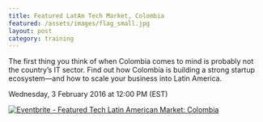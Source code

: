 ```yaml
---
title: Featured LatAm Tech Market, Colombia
featured: /assets/images/flag_small.jpg
layout: post
category: training
---
```


<p>
The first thing you think of when Colombia comes to mind is probably not the country’s IT sector. Find out how Colombia is building a strong startup ecosystem&mdash;and how to scale your business into Latin America.

</p>
<!--more-->
<p>
Wednesday, 3 February 2016 at 12:00 PM (EST) 
</p>
<p>
<a href="http://www.eventbrite.ca/e/featured-tech-latin-american-market-colombia-tickets-20704159699?ref=ebtnebregn" target="_blank"><img src="https://www.eventbrite.ca/custombutton?eid=20704159699" alt="Eventbrite - Featured Tech Latin American Market: Colombia" /></a>
</p>
